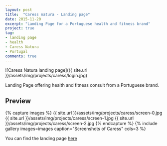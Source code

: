 ```yaml
---
layout: post
title:  "Caress natura - Landing page"
date: 2015-11-20
excerpt: "Landing Page for a Portuguese health and fitness brand"
project: true
tag:
- landing page 
- health
- Caress Natura
- Portugal
comments: true
---
```


![Caress Natura landing page]({{ site.url }}/assets/img/projects/caress/login.jpg)     
     
Landing Page offering health and fitness consult from a Portuguese brand.

## Preview

{% capture images %}
	{{ site.url }}/assets/img/projects/caress/screen-0.jpg
	{{ site.url }}/assets/img/projects/caress/screen-1.jpg
	{{ site.url }}/assets/img/projects/caress/screen-2.jpg
{% endcapture %}
{% include gallery images=images caption="Screenshots of Caress" cols=3 %}
       
You can find the landing page [here](http://oferta.caressnatura.pt/)

